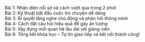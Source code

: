 Bài 1: Nhận diện nỗi sợ và cách vượt qua trong 2 phút  
Bài 2: Kỹ thuật bắt đầu cuộc trò chuyện dễ dàng  
Bài 3: Bí quyết lắng nghe chủ động và phản hồi thông minh  
Bài 4: Cách đặt câu hỏi hiệu quả để gây ấn tượng  
Bài 5: Xây dựng mối quan hệ lâu dài với giảng viên  
Bài 6: Tổng kết khóa học – Tự tin giao tiếp và kết nối thành công!